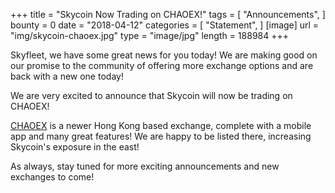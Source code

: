 +++
title = "Skycoin Now Trading on CHAOEX!"
tags = [ "Announcements", ]
bounty = 0
date = "2018-04-12"
categories = [ "Statement", ]
[image]
    url = "img/skycoin-chaoex.jpg"
    type = "image/jpg"
    length = 188984
+++

Skyfleet, we have some great news for you today! We are making good on our promise to the community of offering more exchange options and are back with a new one today!

We are very excited to announce that Skycoin will now be trading on CHAOEX!

[CHAOEX](https://www.chaoex.com/home?local=en-US) is a newer Hong Kong based exchange, complete with a mobile app and many great features! We are happy to be listed there, increasing Skycoin's exposure in the east!

As always, stay tuned for more exciting announcements and new exchanges to come!
